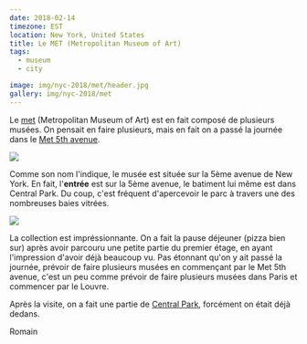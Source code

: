 ```yaml
---
date: 2018-02-14
timezone: EST
location: New York, United States
title: Le MET (Metropolitan Museum of Art)
tags:
  - museum
  - city

image: img/nyc-2018/met/header.jpg
gallery: img/nyc-2018/met
---
```


Le [met](https://www.metmuseum.org) (Metropolitan Museum of Art) est en fait 
composé de plusieurs musées. On pensait en faire plusieurs, mais en fait on a passé la 
journée dans le [Met 5th avenue](https://www.metmuseum.org/visit/met-fifth-avenue). 

![](img/nyc-2018/met/IMG_4744.jpg)

Comme son nom l'indique, le musée est située sur la 5ème avenue de New York. 
En fait, l'<strong>entrée</strong> est sur la 5ème avenue, le batiment 
lui même est dans Central Park. Du coup, c'est fréquent d'apercevoir le 
parc à travers une des nombreuses baies vitrées. 

![](img/nyc-2018/met/IMG_4924.jpg)

La collection est impréssionnante. On a fait la pause déjeuner (pizza bien sur)
après avoir parcouru une petite partie du premier étage, en ayant l'impression
d'avoir déjà beaucoup vu. Pas étonnant qu'on y ait passé la journée, prévoir 
de faire plusieurs musées en commençant par le Met 5th avenue, c'est un 
peu comme prévoir de faire plusieurs musées dans Paris et commencer par 
le Louvre. 

Après la visite, on a fait une partie de [Central Park](central-park), 
forcément on était déjà dedans. 

Romain